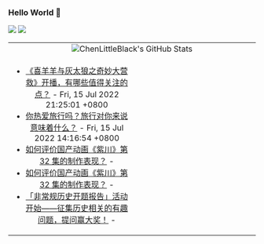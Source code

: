 ### Hello World 👋

[![](https://img.shields.io/badge/@ChenLittleBlack-1a6c81?style=flat&logo=java&logoColor=1a6c81&label=Java&colorA=ffffff)](https://www.java.com/)
[![](https://img.shields.io/badge/@ChenLittleBlack-41b883?style=flat&logo=vuedotjs&logoColor=41b883&label=Vue&colorA=ffffff)](https://cn.vuejs.org/)

<table>
<tr>
<td colspan="2" style="text-align: center;">
<img alt="ChenLittleBlack's GitHub Stats" src="https://github-readme-stats.vercel.app/api?username=ChenLittleBlack&show_icons=true&icon_color=CE1D2D&text_color=718096&bg_color=ffffff&hide_title=true" />
</td>
</tr>
<tr>
<td align="center" valign="middle">

<!-- START_SECTION:blog -->
* <a href='http://www.zhihu.com/question/543486924/answer/2576409939?utm_campaign=rss&utm_medium=rss&utm_source=rss&utm_content=title' target='_blank'>《喜羊羊与灰太狼之奇妙大营救》开播，有哪些值得关注的点？</a> - Fri, 15 Jul 2022 21:25:01 +0800
* <a href='http://www.zhihu.com/question/461860087/answer/2573922543?utm_campaign=rss&utm_medium=rss&utm_source=rss&utm_content=title' target='_blank'>你热爱旅行吗？旅行对你来说意味着什么？</a> - Fri, 15 Jul 2022 14:16:54 +0800
* <a href='http://www.zhihu.com/question/542864354/answer/2570655130?utm_campaign=rss&utm_medium=rss&utm_source=rss&utm_content=title' target='_blank'>如何评价国产动画《紫川》第 32 集的制作表现？</a> - 
* <a href='http://www.zhihu.com/question/542864354/answer/2573249309?utm_campaign=rss&utm_medium=rss&utm_source=rss&utm_content=title' target='_blank'>如何评价国产动画《紫川》第 32 集的制作表现？</a> - 
* <a href='http://zhuanlan.zhihu.com/p/540788961?utm_campaign=rss&utm_medium=rss&utm_source=rss&utm_content=title' target='_blank'>「非常规历史开题报告」活动开始——征集历史相关的有趣问题，提问赢大奖！</a> - 
<!-- END_SECTION:blog -->

</td>
<td valign="middle" width="50%">

<!-- START_SECTION:douban -->

<!-- END_SECTION:douban -->

</td>
</tr>
</table>
